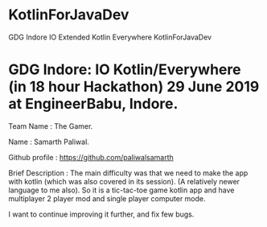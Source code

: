 # KotlinForJavaDev
GDG Indore IO Extended Kotlin Everywhere  KotlinForJavaDev

# GDG Indore: IO Kotlin/Everywhere (in 18 hour Hackathon) 29 June 2019 at EngineerBabu, Indore.

Team Name : The Gamer.

Name : Samarth Paliwal.

Github profile : https://github.com/paliwalsamarth


Brief Description : The main difficulty was that we need to make the app with kotlin (which was also covered in its session). (A relatively newer language to me also).
So it is a tic-tac-toe game kotlin app and have multiplayer 2 player mod and single player computer mode. 

I want to continue improving it further, and fix few bugs.
